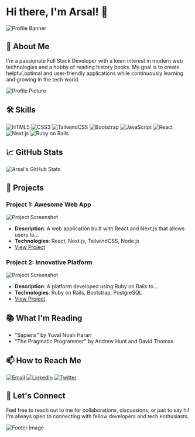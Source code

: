 # Hi there, I'm Arsal! 👋

![Profile Banner](https://via.placeholder.com/800x200) <!-- Replace with your own banner image URL -->

## 🌟 About Me

I'm a passionate Full Stack Developer with a keen interest in modern web technologies and a hobby of reading history books. My goal is to create helpful,optimal and user-friendly applications while continuously learning and growing in the tech world.

![Profile Picture](https://via.placeholder.com/150) <!-- Replace with your own profile picture URL -->

## 🛠 Skills

![HTML5](https://img.shields.io/badge/-HTML5-E34F26?style=flat-square&logo=html5&logoColor=white)
![CSS3](https://img.shields.io/badge/-CSS3-1572B6?style=flat-square&logo=css3)
![TailwindCSS](https://img.shields.io/badge/-TailwindCSS-38B2AC?style=flat-square&logo=tailwind-css)
![Bootstrap](https://img.shields.io/badge/-Bootstrap-7952B3?style=flat-square&logo=bootstrap)
![JavaScript](https://img.shields.io/badge/-JavaScript-F7DF1E?style=flat-square&logo=javascript&logoColor=black)
![React](https://img.shields.io/badge/-React-61DAFB?style=flat-square&logo=react)
![Next.js](https://img.shields.io/badge/-Next.js-000000?style=flat-square&logo=next-dot-js)
![Ruby on Rails](https://img.shields.io/badge/-Ruby_on_Rails-CC0000?style=flat-square&logo=ruby-on-rails&logoColor=white)

## 📈 GitHub Stats

![Arsal's GitHub Stats](https://github-readme-stats.vercel.app/api?username=arsalanahmad123&show_icons=true&theme=radical) <!-- Replace with your GitHub username -->

## 💼 Projects

### Project 1: Awesome Web App
![Project Screenshot](https://via.placeholder.com/400x200) <!-- Replace with your project screenshot -->
- **Description**: A web application built with React and Next.js that allows users to...
- **Technologies**: React, Next.js, TailwindCSS, Node.js
- [View Project](https://github.com/yourusername/yourproject)

### Project 2: Innovative Platform
![Project Screenshot](https://via.placeholder.com/400x200) <!-- Replace with your project screenshot -->
- **Description**: A platform developed using Ruby on Rails to...
- **Technologies**: Ruby on Rails, Bootstrap, PostgreSQL
- [View Project](https://github.com/yourusername/yourproject)

## 📚 What I'm Reading

- "Sapiens" by Yuval Noah Harari
- "The Pragmatic Programmer" by Andrew Hunt and David Thomas

## 📫 How to Reach Me

[![Email](https://img.shields.io/badge/-Email-D14836?style=flat-square&logo=gmail&logoColor=white)](mailto:arsal@example.com)
[![LinkedIn](https://img.shields.io/badge/-LinkedIn-0077B5?style=flat-square&logo=linkedin&logoColor=white)](https://www.linkedin.com/in/yourprofile)
[![Twitter](https://img.shields.io/badge/-Twitter-1DA1F2?style=flat-square&logo=twitter&logoColor=white)](https://twitter.com/yourusername)

## 💬 Let's Connect

Feel free to reach out to me for collaborations, discussions, or just to say hi! I'm always open to connecting with fellow developers and tech enthusiasts.

![Footer Image](https://via.placeholder.com/800x100) <!-- Replace with your own footer image if desired -->

